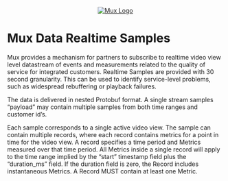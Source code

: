 <p align="center">
  <a href="https://mux.com/">
    <img src="https://avatars.githubusercontent.com/u/16199997?s=200&v=4" alt="Mux Logo">
  </a>
</p>

# Mux Data Realtime Samples

Mux provides a mechanism for partners to subscribe to realtime video view level datastream of events and measurements related to the quality of service for integrated customers. Realtime Samples are provided with 30 second granularity. This can be used to identify service-level problems, such as widespread rebuffering or playback failures.

The data is delivered in nested Protobuf format. A single stream samples “payload” may contain multiple samples from both time ranges and customer id’s.

Each sample corresponds to a single active video view. The sample can contain multiple records, where each record contains metrics for a point in time for the video view. A record specifies a time period and Metrics measured over that time period. All Metrics inside a single record will apply to the time range implied by the “start” timestamp field plus the “duration_ms” field. If the duration field is zero, the Record includes instantaneous Metrics. A Record MUST contain at least one Metric.
